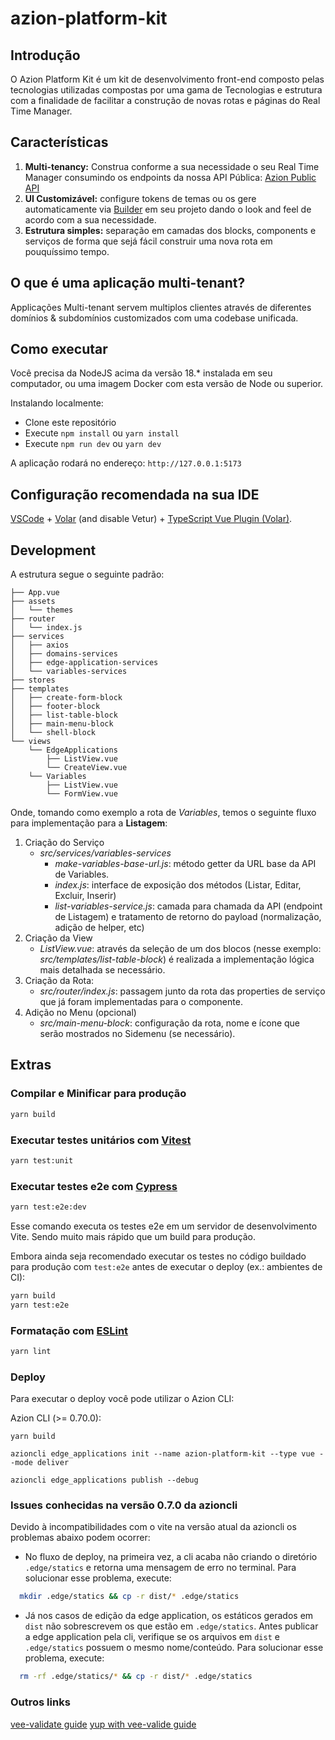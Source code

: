 # azion-platform-kit

## Introdução
O Azion Platform Kit é um kit de desenvolvimento front-end composto pelas tecnologias utilizadas compostas por uma gama de Tecnologias e estrutura com a finalidade de facilitar a construção de novas rotas e páginas do Real Time Manager.

## Características
1. **Multi-tenancy:** Construa conforme a sua necessidade o seu Real Time Manager consumindo os endpoints da nossa API Pública: [Azion Public API](https://api.azion.com)
2. **UI Customizável:** configure tokens de temas ou os gere automaticamente via [Builder](https://designer.primevue.org/) em seu projeto dando o look and feel de acordo com a sua necessidade.
3. **Estrutura simples:** separação em camadas dos blocks, components e serviços de forma que sejá fácil construir uma nova rota em pouquíssimo tempo.

## O que é uma aplicação multi-tenant?

Applicações Multi-tenant servem multiplos clientes através de diferentes domínios & subdomínios customizados com uma codebase unificada.

## Como executar
Você precisa da NodeJS acima da versão 18.* instalada em seu computador, ou uma imagem Docker com esta versão de Node ou superior.

Instalando localmente:
- Clone este repositório
- Execute ```npm install``` ou ```yarn install```
- Execute ```npm run dev``` ou ```yarn dev```

A aplicação rodará no endereço: ```http://127.0.0.1:5173``` 

## Configuração recomendada na sua IDE

[VSCode](https://code.visualstudio.com/) + [Volar](https://marketplace.visualstudio.com/items?itemName=Vue.volar) (and disable Vetur) + [TypeScript Vue Plugin (Volar)](https://marketplace.visualstudio.com/items?itemName=Vue.vscode-typescript-vue-plugin).

## Development
A estrutura segue o seguinte padrão:
```
├── App.vue
├── assets
│   └── themes
├── router
│   └── index.js
├── services
│   ├── axios
│   ├── domains-services
│   ├── edge-application-services
│   └── variables-services
├── stores
├── templates
│   ├── create-form-block
│   ├── footer-block
│   ├── list-table-block
│   ├── main-menu-block
│   └── shell-block
└── views
    └── EdgeApplications
        ├── ListView.vue
        └── CreateView.vue
    └── Variables
        ├── ListView.vue
        └── FormView.vue
```
 
Onde, tomando como exemplo a rota de *Variables*, temos o seguinte fluxo para implementação para a **Listagem**:

1. Criação do Serviço
    - *src/services/variables-services*
        - *make-variables-base-url.js*: método getter da URL base da API de Variables.
        - *index.js*: interface de exposição dos métodos (Listar, Editar, Excluir, Inserir)
        - *list-variables-service.js*: camada para chamada da API (endpoint de Listagem) e tratamento de retorno do payload (normalização, adição de helper, etc)
2. Criação da View 
    - *ListView.vue*: através da seleção de um dos blocos (nesse exemplo: *src/templates/list-table-block*) é realizada a implementação lógica mais detalhada se necessário.
3. Criação da Rota:
    - *src/router/index.js*: passagem junto da rota das properties de serviço que já foram implementadas para o componente.
2. Adição no Menu (opcional)
    - *src/main-menu-block*: configuração da rota, nome e ícone que serão mostrados no Sidemenu (se necessário).


## Extras
### Compilar e Minificar para produção

```sh
yarn build
```

### Executar testes unitários com [Vitest](https://vitest.dev/)

```sh
yarn test:unit
```

### Executar testes e2e com [Cypress](https://www.cypress.io/)

```sh
yarn test:e2e:dev
```

Esse comando executa os testes e2e em um servidor de desenvolvimento Vite.
Sendo muito mais rápido que um build para produção.

Embora ainda seja recomendado executar os testes no código buildado para produção com `test:e2e` antes de executar o deploy (ex.: ambientes de CI):

```sh
yarn build
yarn test:e2e
```

### Formatação com [ESLint](https://eslint.org/)

```sh
yarn lint
```

### Deploy
Para executar o deploy você pode utilizar o Azion CLI:

Azion CLI (>= 0.70.0):
```
yarn build

azioncli edge_applications init --name azion-platform-kit --type vue --mode deliver

azioncli edge_applications publish --debug

```

### Issues conhecidas na versão 0.7.0 da azioncli
Devido à incompatibilidades com o vite na versão atual da azioncli os problemas abaixo podem ocorrer:

- No fluxo de deploy, na primeira vez, a cli acaba não criando o diretório `.edge/statics` e retorna uma mensagem de erro no terminal. Para solucionar esse problema, execute: 
```sh
  mkdir .edge/statics && cp -r dist/* .edge/statics                         
```

- Já nos casos de edição da edge application, os estáticos gerados em `dist` não sobrescrevem os que estão em `.edge/statics`. Antes publicar a edge application pela cli, verifique se os arquivos em `dist` e `.edge/statics` possuem o mesmo nome/conteúdo. Para solucionar esse problema, execute: 
```sh
  rm -rf .edge/statics/* && cp -r dist/* .edge/statics                         
```

### Outros links

[vee-validate guide](https://vee-validate.logaretm.com/v4/guide/composition-api/getting-started/)
[yup with vee-valide guide](https://vee-validate.logaretm.com/v4/guide/composition-api/getting-started/#validating-with-yup)
